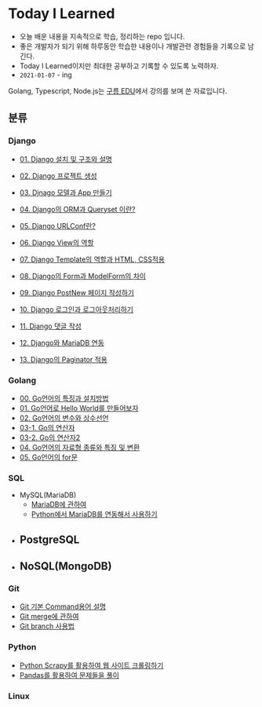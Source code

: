 # Today I Learned

- 오늘 배운 내용을 지속적으로 학습, 정리하는 repo 입니다.
- 좋은 개발자가 되기 위해 하루동안 학습한 내용이나 개발관련 경험들을 기록으로 남긴다.
- Today I Learned이지만 최대한 공부하고 기록할 수 있도록 노력하자.
- `2021-01-07` - ing

Golang, Typescript, Node.js는 [구름 EDU](https://edu.goorm.io/)에서 강의를 보며 쓴 자료입니다.



## 분류
### Django

- [01. Django 설치 및 구조와 설명](https://github.com/jaden7856/TIL/blob/master/Django/Django_00-Intro.md)

- [02. Django 프로젝트 생성](https://github.com/jaden7856/TIL/blob/master/Django/Django_01-Product.md)

- [03. Djnago 모델과 App 만들기](https://github.com/jaden7856/TIL/blob/master/Django/Django_02-Model-Table.md)

- [04. Django의 ORM과 Queryset 이란?](https://github.com/jaden7856/TIL/blob/master/Django/Django_04-ORM_QuerySets.md)

- [05. Django URLConf란?](https://github.com/jaden7856/TIL/blob/master/Django/Django_05-URL.md)

- [06. Django View의 역할](https://github.com/jaden7856/TIL/blob/master/Django/Django_06-View.md)

- [07. Django Template의 역할과 HTML, CSS적용](https://github.com/jaden7856/TIL/blob/master/Django/Django_07-Template.md)

- [08. Django의 Form과 ModelForm의 차이](https://github.com/jaden7856/TIL/blob/master/Django/Django_08-Form.md)

- [09. Django PostNew 페이지 작성하기](https://github.com/jaden7856/TIL/blob/master/Django/Django_09-PostNew.md)

- [10. Django 로그인과 로그아웃처리하기](https://github.com/jaden7856/TIL/blob/master/Django/Django_10-LoginLogout.md)

- [11. Django 댓글 작성](https://github.com/jaden7856/TIL/blob/master/Django/Django_11-Comment.md)

- [12. Django와 MariaDB 연동](https://github.com/jaden7856/TIL/blob/master/Django/Django_12-MariaDB.md)

- [13. Django의 Paginator 적용](https://github.com/jaden7856/TIL/blob/master/Django/Django_13-Paging.md)

  

### Golang

- [00. Go언어의 특징과 설치방법](https://github.com/jaden7856/TIL/blob/master/Go/00_Go_Intro.md)
- [01. Go언어로 Hello World를 만들어보자](https://github.com/jaden7856/TIL/blob/master/Go/01_Hello_World.md)
- [02. Go언어의 변수와 상수선언](https://github.com/jaden7856/TIL/blob/master/Go/02_Var_Const.md)
- [03-1. Go의 연산자](https://github.com/jaden7856/TIL/blob/master/Go/03-01_Operator.md)
- [03-2. Go의 연산자2](https://github.com/jaden7856/TIL/blob/master/Go/03-02_Operator.md)
- [04. Go언어의 자료형 종류와 특징 및 변환](https://github.com/jaden7856/TIL/blob/master/Go/04_Data_type.md)
- [05. Go언어의 for문](https://github.com/jaden7856/TIL/blob/master/Go/05_For.md)



### SQL

- MySQL(MariaDB)
  - [MariaDB에 관하여](https://github.com/jaden7856/TIL/blob/master/SQL/MariaDB_Intro.md)
  - [Python에서 MariaDB를 연동해서 사용하기](https://github.com/jaden7856/TIL/blob/master/SQL/MariaDB%26Python_Connection.md)
- PostgreSQL
  - 
- NoSQL(MongoDB)
  - 

### Git

- [Git 기본 Command용어 설명](https://github.com/jaden7856/TIL/blob/master/git/git-command.md)
- [Git merge에 관하여](https://github.com/jaden7856/TIL/blob/master/git/git-merge.md)
- [Git branch 사용법](https://github.com/jaden7856/TIL/blob/master/git/git-branch.md)




### Python
- [Python Scrapy를 활용하여 웹 사이트 크롤링하기](https://github.com/jaden7856/TIL/blob/master/Python/Scrapy.md)
- [Pandas를 활용하여 문제들을 풀이](https://github.com/jaden7856/TIL/blob/master/Python/Pandas_Ecom_Exercise.md)



### Linux

